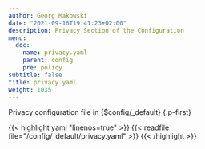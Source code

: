 ```yaml
---
author: Georg Makowski
date: "2021-09-16T19:41:23+02:00"
description: Privacy Section of the Configuration
menu:
  doc:
    name: privacy.yaml
    parent: config
    pre: policy
subtitle: false
title: privacy.yaml
weight: 1035
---
```


Privacy configuration file in {$config/_default}
{.p-first} <!--more-->

{{< highlight yaml "linenos=true" >}}
{{< readfile file="/config/_default/privacy.yaml" >}}
{{< /highlight >}}
